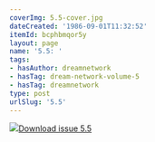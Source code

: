 ```yaml
---
coverImg: 5.5-cover.jpg
dateCreated: '1986-09-01T11:32:52'
itemId: bcphbmqor5y
layout: page
name: '5.5: '
tags:
- hasAuthor: dreamnetwork
- hasTag: dream-network-volume-5
- hasTag: dreamnetwork
type: post
urlSlug: '5.5'
---
```

<img class="card-journal-img" src="../images/5.5-rect.jpg"/><a href="../files/pdfs/Volume_5/5.5-Dream-Network-Bulletin_Volume-5-Number-5.pdf" download="">Download issue 5.5</a>
